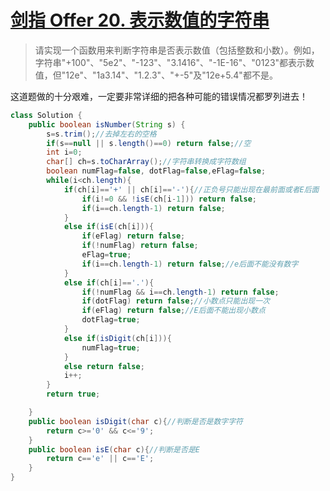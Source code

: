 # [剑指 Offer 20. 表示数值的字符串](https://leetcode-cn.com/problems/biao-shi-shu-zhi-de-zi-fu-chuan-lcof/)

>请实现一个函数用来判断字符串是否表示数值（包括整数和小数）。例如，字符串"+100"、"5e2"、"-123"、"3.1416"、"-1E-16"、"0123"都表示数值，但"12e"、"1a3.14"、"1.2.3"、"+-5"及"12e+5.4"都不是。

这道题做的十分艰难，一定要非常详细的把各种可能的错误情况都罗列进去！

~~~java
class Solution {
    public boolean isNumber(String s) {
        s=s.trim();//去掉左右的空格
        if(s==null || s.length()==0) return false;//空
        int i=0;
        char[] ch=s.toCharArray();//字符串转换成字符数组
        boolean numFlag=false, dotFlag=false,eFlag=false;
        while(i<ch.length){
            if(ch[i]=='+' || ch[i]=='-'){//正负号只能出现在最前面或者E后面
                if(i!=0 && !isE(ch[i-1])) return false;   
                if(i==ch.length-1) return false; 
            }
            else if(isE(ch[i])){
                if(eFlag) return false;
                if(!numFlag) return false;
                eFlag=true;
                if(i==ch.length-1) return false;//e后面不能没有数字
            }
            else if(ch[i]=='.'){
                if(!numFlag && i==ch.length-1) return false;
                if(dotFlag) return false;//小数点只能出现一次
                if(eFlag) return false;//E后面不能出现小数点
                dotFlag=true;
            }
            else if(isDigit(ch[i])){
                numFlag=true;
            }
            else return false;
            i++;
        }
        return true;

    }
    public boolean isDigit(char c){//判断是否是数字字符
        return c>='0' && c<='9';
    }
    public boolean isE(char c){//判断是否是E
        return c=='e' || c=='E';
    }
}
~~~

